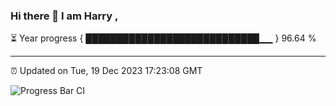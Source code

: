### Hi there 👋 I am Harry , 

⏳ Year progress { ████████████████████████████▁▁ } 96.64 %

---

⏰ Updated on Tue, 19 Dec 2023 17:23:08 GMT

![Progress Bar CI](https://github.com/duykhang68/duykhang68/workflows/Progress%20Bar%20CI/badge.svg)
